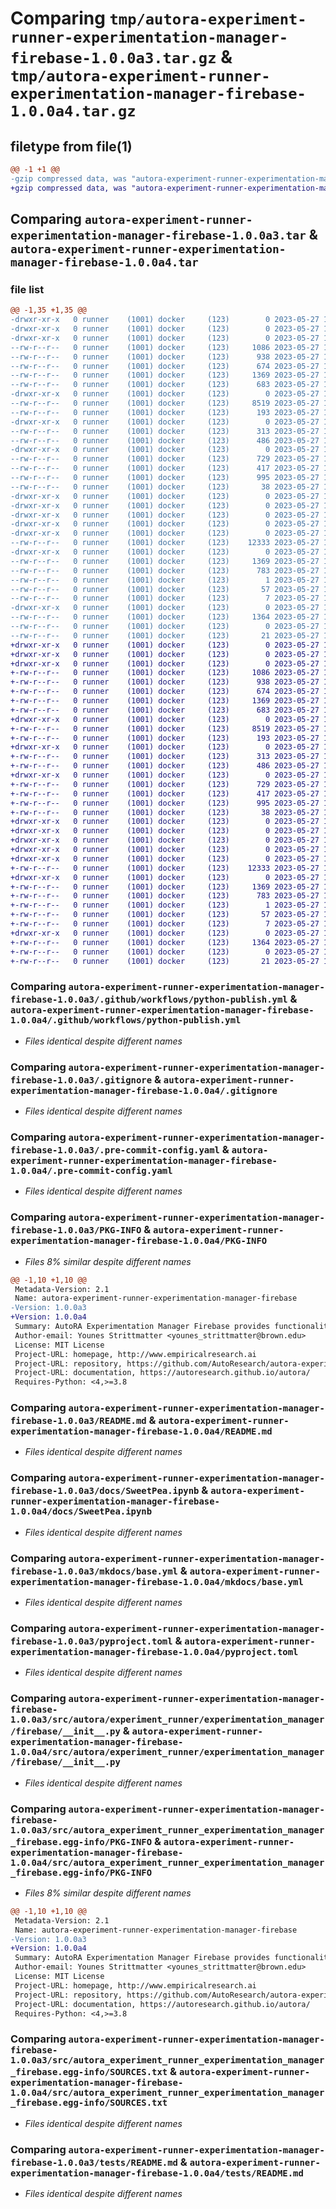 # Comparing `tmp/autora-experiment-runner-experimentation-manager-firebase-1.0.0a3.tar.gz` & `tmp/autora-experiment-runner-experimentation-manager-firebase-1.0.0a4.tar.gz`

## filetype from file(1)

```diff
@@ -1 +1 @@
-gzip compressed data, was "autora-experiment-runner-experimentation-manager-firebase-1.0.0a3.tar", last modified: Sat May 27 19:36:03 2023, max compression
+gzip compressed data, was "autora-experiment-runner-experimentation-manager-firebase-1.0.0a4.tar", last modified: Sat May 27 19:37:48 2023, max compression
```

## Comparing `autora-experiment-runner-experimentation-manager-firebase-1.0.0a3.tar` & `autora-experiment-runner-experimentation-manager-firebase-1.0.0a4.tar`

### file list

```diff
@@ -1,35 +1,35 @@
-drwxr-xr-x   0 runner    (1001) docker     (123)        0 2023-05-27 19:36:03.314418 autora-experiment-runner-experimentation-manager-firebase-1.0.0a3/
-drwxr-xr-x   0 runner    (1001) docker     (123)        0 2023-05-27 19:36:03.306419 autora-experiment-runner-experimentation-manager-firebase-1.0.0a3/.github/
-drwxr-xr-x   0 runner    (1001) docker     (123)        0 2023-05-27 19:36:03.310418 autora-experiment-runner-experimentation-manager-firebase-1.0.0a3/.github/workflows/
--rw-r--r--   0 runner    (1001) docker     (123)     1086 2023-05-27 19:35:51.000000 autora-experiment-runner-experimentation-manager-firebase-1.0.0a3/.github/workflows/python-publish.yml
--rw-r--r--   0 runner    (1001) docker     (123)      938 2023-05-27 19:35:51.000000 autora-experiment-runner-experimentation-manager-firebase-1.0.0a3/.gitignore
--rw-r--r--   0 runner    (1001) docker     (123)      674 2023-05-27 19:35:51.000000 autora-experiment-runner-experimentation-manager-firebase-1.0.0a3/.pre-commit-config.yaml
--rw-r--r--   0 runner    (1001) docker     (123)     1369 2023-05-27 19:36:03.314418 autora-experiment-runner-experimentation-manager-firebase-1.0.0a3/PKG-INFO
--rw-r--r--   0 runner    (1001) docker     (123)      683 2023-05-27 19:35:51.000000 autora-experiment-runner-experimentation-manager-firebase-1.0.0a3/README.md
-drwxr-xr-x   0 runner    (1001) docker     (123)        0 2023-05-27 19:36:03.310418 autora-experiment-runner-experimentation-manager-firebase-1.0.0a3/docs/
--rw-r--r--   0 runner    (1001) docker     (123)     8519 2023-05-27 19:35:51.000000 autora-experiment-runner-experimentation-manager-firebase-1.0.0a3/docs/SweetPea.ipynb
--rw-r--r--   0 runner    (1001) docker     (123)      193 2023-05-27 19:35:51.000000 autora-experiment-runner-experimentation-manager-firebase-1.0.0a3/docs/index.md
-drwxr-xr-x   0 runner    (1001) docker     (123)        0 2023-05-27 19:36:03.310418 autora-experiment-runner-experimentation-manager-firebase-1.0.0a3/docs/javascripts/
--rw-r--r--   0 runner    (1001) docker     (123)      313 2023-05-27 19:35:51.000000 autora-experiment-runner-experimentation-manager-firebase-1.0.0a3/docs/javascripts/mathjax.js
--rw-r--r--   0 runner    (1001) docker     (123)      486 2023-05-27 19:35:51.000000 autora-experiment-runner-experimentation-manager-firebase-1.0.0a3/docs/quickstart.md
-drwxr-xr-x   0 runner    (1001) docker     (123)        0 2023-05-27 19:36:03.310418 autora-experiment-runner-experimentation-manager-firebase-1.0.0a3/mkdocs/
--rw-r--r--   0 runner    (1001) docker     (123)      729 2023-05-27 19:35:51.000000 autora-experiment-runner-experimentation-manager-firebase-1.0.0a3/mkdocs/base.yml
--rw-r--r--   0 runner    (1001) docker     (123)      417 2023-05-27 19:35:51.000000 autora-experiment-runner-experimentation-manager-firebase-1.0.0a3/mkdocs.yml
--rw-r--r--   0 runner    (1001) docker     (123)      995 2023-05-27 19:35:51.000000 autora-experiment-runner-experimentation-manager-firebase-1.0.0a3/pyproject.toml
--rw-r--r--   0 runner    (1001) docker     (123)       38 2023-05-27 19:36:03.314418 autora-experiment-runner-experimentation-manager-firebase-1.0.0a3/setup.cfg
-drwxr-xr-x   0 runner    (1001) docker     (123)        0 2023-05-27 19:36:03.310418 autora-experiment-runner-experimentation-manager-firebase-1.0.0a3/src/
-drwxr-xr-x   0 runner    (1001) docker     (123)        0 2023-05-27 19:36:03.310418 autora-experiment-runner-experimentation-manager-firebase-1.0.0a3/src/autora/
-drwxr-xr-x   0 runner    (1001) docker     (123)        0 2023-05-27 19:36:03.310418 autora-experiment-runner-experimentation-manager-firebase-1.0.0a3/src/autora/experiment_runner/
-drwxr-xr-x   0 runner    (1001) docker     (123)        0 2023-05-27 19:36:03.310418 autora-experiment-runner-experimentation-manager-firebase-1.0.0a3/src/autora/experiment_runner/experimentation_manager/
-drwxr-xr-x   0 runner    (1001) docker     (123)        0 2023-05-27 19:36:03.310418 autora-experiment-runner-experimentation-manager-firebase-1.0.0a3/src/autora/experiment_runner/experimentation_manager/firebase/
--rw-r--r--   0 runner    (1001) docker     (123)    12333 2023-05-27 19:35:51.000000 autora-experiment-runner-experimentation-manager-firebase-1.0.0a3/src/autora/experiment_runner/experimentation_manager/firebase/__init__.py
-drwxr-xr-x   0 runner    (1001) docker     (123)        0 2023-05-27 19:36:03.310418 autora-experiment-runner-experimentation-manager-firebase-1.0.0a3/src/autora_experiment_runner_experimentation_manager_firebase.egg-info/
--rw-r--r--   0 runner    (1001) docker     (123)     1369 2023-05-27 19:36:03.000000 autora-experiment-runner-experimentation-manager-firebase-1.0.0a3/src/autora_experiment_runner_experimentation_manager_firebase.egg-info/PKG-INFO
--rw-r--r--   0 runner    (1001) docker     (123)      783 2023-05-27 19:36:03.000000 autora-experiment-runner-experimentation-manager-firebase-1.0.0a3/src/autora_experiment_runner_experimentation_manager_firebase.egg-info/SOURCES.txt
--rw-r--r--   0 runner    (1001) docker     (123)        1 2023-05-27 19:36:03.000000 autora-experiment-runner-experimentation-manager-firebase-1.0.0a3/src/autora_experiment_runner_experimentation_manager_firebase.egg-info/dependency_links.txt
--rw-r--r--   0 runner    (1001) docker     (123)       57 2023-05-27 19:36:03.000000 autora-experiment-runner-experimentation-manager-firebase-1.0.0a3/src/autora_experiment_runner_experimentation_manager_firebase.egg-info/requires.txt
--rw-r--r--   0 runner    (1001) docker     (123)        7 2023-05-27 19:36:03.000000 autora-experiment-runner-experimentation-manager-firebase-1.0.0a3/src/autora_experiment_runner_experimentation_manager_firebase.egg-info/top_level.txt
-drwxr-xr-x   0 runner    (1001) docker     (123)        0 2023-05-27 19:36:03.314418 autora-experiment-runner-experimentation-manager-firebase-1.0.0a3/tests/
--rw-r--r--   0 runner    (1001) docker     (123)     1364 2023-05-27 19:35:51.000000 autora-experiment-runner-experimentation-manager-firebase-1.0.0a3/tests/README.md
--rw-r--r--   0 runner    (1001) docker     (123)        0 2023-05-27 19:35:51.000000 autora-experiment-runner-experimentation-manager-firebase-1.0.0a3/tests/__init__.py
--rw-r--r--   0 runner    (1001) docker     (123)       21 2023-05-27 19:35:51.000000 autora-experiment-runner-experimentation-manager-firebase-1.0.0a3/tests/test_experimentation_manager_firebase.py
+drwxr-xr-x   0 runner    (1001) docker     (123)        0 2023-05-27 19:37:48.693347 autora-experiment-runner-experimentation-manager-firebase-1.0.0a4/
+drwxr-xr-x   0 runner    (1001) docker     (123)        0 2023-05-27 19:37:48.689347 autora-experiment-runner-experimentation-manager-firebase-1.0.0a4/.github/
+drwxr-xr-x   0 runner    (1001) docker     (123)        0 2023-05-27 19:37:48.693347 autora-experiment-runner-experimentation-manager-firebase-1.0.0a4/.github/workflows/
+-rw-r--r--   0 runner    (1001) docker     (123)     1086 2023-05-27 19:37:36.000000 autora-experiment-runner-experimentation-manager-firebase-1.0.0a4/.github/workflows/python-publish.yml
+-rw-r--r--   0 runner    (1001) docker     (123)      938 2023-05-27 19:37:36.000000 autora-experiment-runner-experimentation-manager-firebase-1.0.0a4/.gitignore
+-rw-r--r--   0 runner    (1001) docker     (123)      674 2023-05-27 19:37:36.000000 autora-experiment-runner-experimentation-manager-firebase-1.0.0a4/.pre-commit-config.yaml
+-rw-r--r--   0 runner    (1001) docker     (123)     1369 2023-05-27 19:37:48.693347 autora-experiment-runner-experimentation-manager-firebase-1.0.0a4/PKG-INFO
+-rw-r--r--   0 runner    (1001) docker     (123)      683 2023-05-27 19:37:36.000000 autora-experiment-runner-experimentation-manager-firebase-1.0.0a4/README.md
+drwxr-xr-x   0 runner    (1001) docker     (123)        0 2023-05-27 19:37:48.693347 autora-experiment-runner-experimentation-manager-firebase-1.0.0a4/docs/
+-rw-r--r--   0 runner    (1001) docker     (123)     8519 2023-05-27 19:37:36.000000 autora-experiment-runner-experimentation-manager-firebase-1.0.0a4/docs/SweetPea.ipynb
+-rw-r--r--   0 runner    (1001) docker     (123)      193 2023-05-27 19:37:36.000000 autora-experiment-runner-experimentation-manager-firebase-1.0.0a4/docs/index.md
+drwxr-xr-x   0 runner    (1001) docker     (123)        0 2023-05-27 19:37:48.693347 autora-experiment-runner-experimentation-manager-firebase-1.0.0a4/docs/javascripts/
+-rw-r--r--   0 runner    (1001) docker     (123)      313 2023-05-27 19:37:36.000000 autora-experiment-runner-experimentation-manager-firebase-1.0.0a4/docs/javascripts/mathjax.js
+-rw-r--r--   0 runner    (1001) docker     (123)      486 2023-05-27 19:37:36.000000 autora-experiment-runner-experimentation-manager-firebase-1.0.0a4/docs/quickstart.md
+drwxr-xr-x   0 runner    (1001) docker     (123)        0 2023-05-27 19:37:48.693347 autora-experiment-runner-experimentation-manager-firebase-1.0.0a4/mkdocs/
+-rw-r--r--   0 runner    (1001) docker     (123)      729 2023-05-27 19:37:36.000000 autora-experiment-runner-experimentation-manager-firebase-1.0.0a4/mkdocs/base.yml
+-rw-r--r--   0 runner    (1001) docker     (123)      417 2023-05-27 19:37:36.000000 autora-experiment-runner-experimentation-manager-firebase-1.0.0a4/mkdocs.yml
+-rw-r--r--   0 runner    (1001) docker     (123)      995 2023-05-27 19:37:36.000000 autora-experiment-runner-experimentation-manager-firebase-1.0.0a4/pyproject.toml
+-rw-r--r--   0 runner    (1001) docker     (123)       38 2023-05-27 19:37:48.693347 autora-experiment-runner-experimentation-manager-firebase-1.0.0a4/setup.cfg
+drwxr-xr-x   0 runner    (1001) docker     (123)        0 2023-05-27 19:37:48.693347 autora-experiment-runner-experimentation-manager-firebase-1.0.0a4/src/
+drwxr-xr-x   0 runner    (1001) docker     (123)        0 2023-05-27 19:37:48.693347 autora-experiment-runner-experimentation-manager-firebase-1.0.0a4/src/autora/
+drwxr-xr-x   0 runner    (1001) docker     (123)        0 2023-05-27 19:37:48.693347 autora-experiment-runner-experimentation-manager-firebase-1.0.0a4/src/autora/experiment_runner/
+drwxr-xr-x   0 runner    (1001) docker     (123)        0 2023-05-27 19:37:48.693347 autora-experiment-runner-experimentation-manager-firebase-1.0.0a4/src/autora/experiment_runner/experimentation_manager/
+drwxr-xr-x   0 runner    (1001) docker     (123)        0 2023-05-27 19:37:48.693347 autora-experiment-runner-experimentation-manager-firebase-1.0.0a4/src/autora/experiment_runner/experimentation_manager/firebase/
+-rw-r--r--   0 runner    (1001) docker     (123)    12333 2023-05-27 19:37:36.000000 autora-experiment-runner-experimentation-manager-firebase-1.0.0a4/src/autora/experiment_runner/experimentation_manager/firebase/__init__.py
+drwxr-xr-x   0 runner    (1001) docker     (123)        0 2023-05-27 19:37:48.693347 autora-experiment-runner-experimentation-manager-firebase-1.0.0a4/src/autora_experiment_runner_experimentation_manager_firebase.egg-info/
+-rw-r--r--   0 runner    (1001) docker     (123)     1369 2023-05-27 19:37:48.000000 autora-experiment-runner-experimentation-manager-firebase-1.0.0a4/src/autora_experiment_runner_experimentation_manager_firebase.egg-info/PKG-INFO
+-rw-r--r--   0 runner    (1001) docker     (123)      783 2023-05-27 19:37:48.000000 autora-experiment-runner-experimentation-manager-firebase-1.0.0a4/src/autora_experiment_runner_experimentation_manager_firebase.egg-info/SOURCES.txt
+-rw-r--r--   0 runner    (1001) docker     (123)        1 2023-05-27 19:37:48.000000 autora-experiment-runner-experimentation-manager-firebase-1.0.0a4/src/autora_experiment_runner_experimentation_manager_firebase.egg-info/dependency_links.txt
+-rw-r--r--   0 runner    (1001) docker     (123)       57 2023-05-27 19:37:48.000000 autora-experiment-runner-experimentation-manager-firebase-1.0.0a4/src/autora_experiment_runner_experimentation_manager_firebase.egg-info/requires.txt
+-rw-r--r--   0 runner    (1001) docker     (123)        7 2023-05-27 19:37:48.000000 autora-experiment-runner-experimentation-manager-firebase-1.0.0a4/src/autora_experiment_runner_experimentation_manager_firebase.egg-info/top_level.txt
+drwxr-xr-x   0 runner    (1001) docker     (123)        0 2023-05-27 19:37:48.693347 autora-experiment-runner-experimentation-manager-firebase-1.0.0a4/tests/
+-rw-r--r--   0 runner    (1001) docker     (123)     1364 2023-05-27 19:37:36.000000 autora-experiment-runner-experimentation-manager-firebase-1.0.0a4/tests/README.md
+-rw-r--r--   0 runner    (1001) docker     (123)        0 2023-05-27 19:37:36.000000 autora-experiment-runner-experimentation-manager-firebase-1.0.0a4/tests/__init__.py
+-rw-r--r--   0 runner    (1001) docker     (123)       21 2023-05-27 19:37:36.000000 autora-experiment-runner-experimentation-manager-firebase-1.0.0a4/tests/test_experimentation_manager_firebase.py
```

### Comparing `autora-experiment-runner-experimentation-manager-firebase-1.0.0a3/.github/workflows/python-publish.yml` & `autora-experiment-runner-experimentation-manager-firebase-1.0.0a4/.github/workflows/python-publish.yml`

 * *Files identical despite different names*

### Comparing `autora-experiment-runner-experimentation-manager-firebase-1.0.0a3/.gitignore` & `autora-experiment-runner-experimentation-manager-firebase-1.0.0a4/.gitignore`

 * *Files identical despite different names*

### Comparing `autora-experiment-runner-experimentation-manager-firebase-1.0.0a3/.pre-commit-config.yaml` & `autora-experiment-runner-experimentation-manager-firebase-1.0.0a4/.pre-commit-config.yaml`

 * *Files identical despite different names*

### Comparing `autora-experiment-runner-experimentation-manager-firebase-1.0.0a3/PKG-INFO` & `autora-experiment-runner-experimentation-manager-firebase-1.0.0a4/PKG-INFO`

 * *Files 8% similar despite different names*

```diff
@@ -1,10 +1,10 @@
 Metadata-Version: 2.1
 Name: autora-experiment-runner-experimentation-manager-firebase
-Version: 1.0.0a3
+Version: 1.0.0a4
 Summary: AutoRA Experimentation Manager Firebase provides functionality to manage communication of conditions and observation between AutoRA and an experiment on Firebase.
 Author-email: Younes Strittmatter <younes_strittmatter@brown.edu>
 License: MIT License
 Project-URL: homepage, http://www.empiricalresearch.ai
 Project-URL: repository, https://github.com/AutoResearch/autora-experiment-runner-experimentation-manager-firebase
 Project-URL: documentation, https://autoresearch.github.io/autora/
 Requires-Python: <4,>=3.8
```

### Comparing `autora-experiment-runner-experimentation-manager-firebase-1.0.0a3/README.md` & `autora-experiment-runner-experimentation-manager-firebase-1.0.0a4/README.md`

 * *Files identical despite different names*

### Comparing `autora-experiment-runner-experimentation-manager-firebase-1.0.0a3/docs/SweetPea.ipynb` & `autora-experiment-runner-experimentation-manager-firebase-1.0.0a4/docs/SweetPea.ipynb`

 * *Files identical despite different names*

### Comparing `autora-experiment-runner-experimentation-manager-firebase-1.0.0a3/mkdocs/base.yml` & `autora-experiment-runner-experimentation-manager-firebase-1.0.0a4/mkdocs/base.yml`

 * *Files identical despite different names*

### Comparing `autora-experiment-runner-experimentation-manager-firebase-1.0.0a3/pyproject.toml` & `autora-experiment-runner-experimentation-manager-firebase-1.0.0a4/pyproject.toml`

 * *Files identical despite different names*

### Comparing `autora-experiment-runner-experimentation-manager-firebase-1.0.0a3/src/autora/experiment_runner/experimentation_manager/firebase/__init__.py` & `autora-experiment-runner-experimentation-manager-firebase-1.0.0a4/src/autora/experiment_runner/experimentation_manager/firebase/__init__.py`

 * *Files identical despite different names*

### Comparing `autora-experiment-runner-experimentation-manager-firebase-1.0.0a3/src/autora_experiment_runner_experimentation_manager_firebase.egg-info/PKG-INFO` & `autora-experiment-runner-experimentation-manager-firebase-1.0.0a4/src/autora_experiment_runner_experimentation_manager_firebase.egg-info/PKG-INFO`

 * *Files 8% similar despite different names*

```diff
@@ -1,10 +1,10 @@
 Metadata-Version: 2.1
 Name: autora-experiment-runner-experimentation-manager-firebase
-Version: 1.0.0a3
+Version: 1.0.0a4
 Summary: AutoRA Experimentation Manager Firebase provides functionality to manage communication of conditions and observation between AutoRA and an experiment on Firebase.
 Author-email: Younes Strittmatter <younes_strittmatter@brown.edu>
 License: MIT License
 Project-URL: homepage, http://www.empiricalresearch.ai
 Project-URL: repository, https://github.com/AutoResearch/autora-experiment-runner-experimentation-manager-firebase
 Project-URL: documentation, https://autoresearch.github.io/autora/
 Requires-Python: <4,>=3.8
```

### Comparing `autora-experiment-runner-experimentation-manager-firebase-1.0.0a3/src/autora_experiment_runner_experimentation_manager_firebase.egg-info/SOURCES.txt` & `autora-experiment-runner-experimentation-manager-firebase-1.0.0a4/src/autora_experiment_runner_experimentation_manager_firebase.egg-info/SOURCES.txt`

 * *Files identical despite different names*

### Comparing `autora-experiment-runner-experimentation-manager-firebase-1.0.0a3/tests/README.md` & `autora-experiment-runner-experimentation-manager-firebase-1.0.0a4/tests/README.md`

 * *Files identical despite different names*

